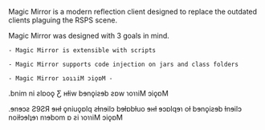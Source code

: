 Magic Mirror is a modern reflection client designed to replace the outdated clients plaguing the RSPS scene.

Magic Mirror was designed with 3 goals in mind.

    - Magic Mirror is extensible with scripts

    - Magic Mirror supports code injection on jars and class folders

    - Magic Mirror ɿoɿɿiM ɔiǫɒM -    

.bnim ni ƨlɒoǫ Ƹ ʜƚiw bɘnǫiƨɘb ƨɒw ɿoɿɿiM ɔiǫɒM

.ɘnɘɔƨ Ƨ9ƧЯ ɘʜƚ ǫniuǫɒlq ƨƚnɘilɔ bɘƚɒbƚuo ɘʜƚ ɘɔɒlqɘɿ oƚ bɘnǫiƨɘb ƚnɘilɔ noiƚɔɘlʇɘɿ nɿɘbom ɒ ƨi ɿoɿɿiM ɔiǫɒM
